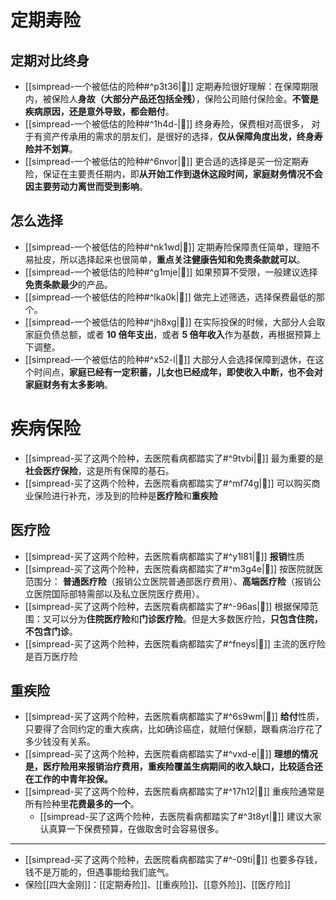 # 定期寿险
## 定期对比终身
- [[simpread-一个被低估的险种#^p3t36|📌]] 定期寿险很好理解：在保障期限内，被保险人**身故（大部分产品还包括全残）**，保险公司赔付保险金。**不管是疾病原因，还是意外导致，都会赔付**。
- [[simpread-一个被低估的险种#^1h4d-|📌]] 终身寿险，保费相对高很多， 对于有资产传承用的需求的朋友们，是很好的选择，**仅从保障角度出发，终身寿险并不划算**。
- [[simpread-一个被低估的险种#^6nvor|📌]] 更合适的选择是买一份定期寿险，保证在主要责任期内，即**从开始工作到退休这段时间，家庭财务情况不会因主要劳动力离世而受到影响**。
## 怎么选择
- [[simpread-一个被低估的险种#^nk1wd|📌]] 定期寿险保障责任简单，理赔不易扯皮，所以选择起来也很简单，**重点关注健康告知和免责条款就可以**。
- [[simpread-一个被低估的险种#^g1mje|📌]] 如果预算不受限，一般建议选择**免责条款最少**的产品。
- [[simpread-一个被低估的险种#^lka0k|📌]] 做完上述筛选，选择保费最低的那个。
- [[simpread-一个被低估的险种#^jh8xg|📌]] 在实际投保的时候，大部分人会取家庭负债总额，或者 **10 倍年支出**，或者 **5 倍年收入**作为基数，再根据预算上下调整。
- [[simpread-一个被低估的险种#^x52-l|📌]] 大部分人会选择保障到退休，在这个时间点，**家庭已经有一定积蓄，儿女也已经成年，即使收入中断，也不会对家庭财务有太多影响**。
# 疾病保险
- [[simpread-买了这两个险种，去医院看病都踏实了#^9tvbi|📌]] 最为重要的是**社会医疗保险**，这是所有保障的基石。
- [[simpread-买了这两个险种，去医院看病都踏实了#^mf74g|📌]] 可以购买商业保险进行补充，涉及到的险种是**医疗险**和**重疾险**
## 医疗险
- [[simpread-买了这两个险种，去医院看病都踏实了#^y1l81|📌]] **报销**性质
- [[simpread-买了这两个险种，去医院看病都踏实了#^m3g4e|📌]] 按医院就医范围分： **普通医疗险**（报销公立医院普通部医疗费用）、**高端医疗险**（报销公立医院国际部特需部以及私立医院医疗费用）。
- [[simpread-买了这两个险种，去医院看病都踏实了#^-96as|📌]] 根据保障范围：又可以分为**住院医疗险**和**门诊医疗险**。但是大多数医疗险，**只包含住院，不包含门诊**。
- [[simpread-买了这两个险种，去医院看病都踏实了#^fneys|📌]] 主流的医疗险是百万医疗险
## 重疾险
- [[simpread-买了这两个险种，去医院看病都踏实了#^6s9wm|📌]] **给付**性质，只要得了合同约定的重大疾病，比如确诊癌症，就赔付保额，跟看病治疗花了多少钱没有关系。
- [[simpread-买了这两个险种，去医院看病都踏实了#^vxd-e|📌]] **理想的情况是，医疗险用来报销治疗费用，重疾险覆盖生病期间的收入缺口，比较适合还在工作的中青年投保。**
- [[simpread-买了这两个险种，去医院看病都踏实了#^17h12|📌]] 重疾险通常是所有险种里**花费最多的一个**。
	- [[simpread-买了这两个险种，去医院看病都踏实了#^3t8yt|📌]] 建议大家认真算一下保费预算，在做取舍时会容易很多。

---
- [[simpread-买了这两个险种，去医院看病都踏实了#^-09ti|📌]] 也要多存钱，钱不是万能的，但遇事能给我们底气。
- 保险[[四大金刚]]：[[定期寿险]]、[[重疾险]]、[[意外险]]、[[医疗险]]

